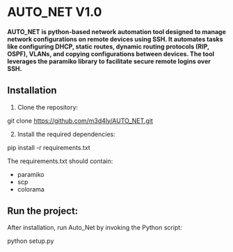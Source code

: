 # AUTO_NET V1.0

#### AUTO_NET is python-based network automation tool designed to manage network configurations on remote devices using SSH. It automates tasks like configuring DHCP, static routes, dynamic routing protocols (RIP, OSPF), VLANs, and copying configurations between devices. The tool leverages the paramiko library to facilitate secure remote logins over SSH.



## Installation

1. Clone the repository:

  git clone https://github.com/m3d4ly/AUTO_NET.git


2. Install the required dependencies:

  pip install -r requirements.txt

The requirements.txt should contain:

- paramiko
- scp
- colorama

## Run the project: 
After installation, run Auto_Net by invoking the Python script:

python setup.py
